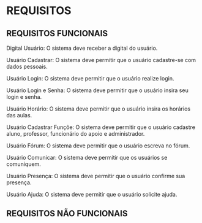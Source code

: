 # REQUISITOS 

## REQUISITOS FUNCIONAIS

Digital Usuário: O sistema deve receber a digital do usuário.

Usuário Cadastrar: O sistema deve permitir que o usuário cadastre-se com dados pessoais.

Usuário Login: O sistema deve permitir que o usuário realize login.

Usuário Login e Senha: O sistema deve permitir que o usuário insira seu login e senha.

Usuário Horário: O sistema deve permitir que o usuário insira os horários das aulas.

Usuário Cadastrar Funçõe: O sistema deve permitir que o usuário cadastre aluno, professor, funcionário do apoio e administrador.

Usuário Fórum: O sistema deve permitir que o usuário escreva no fórum.

Usuário Comunicar: O sistema deve permitir que os usuários se comuniquem.

Usuário Presença: O sistema deve permitir que o usuário confirme sua presença.

Usuário Ajuda: O sistema deve permitir que o usuário solicite ajuda.

## REQUISITOS NÃO FUNCIONAIS
